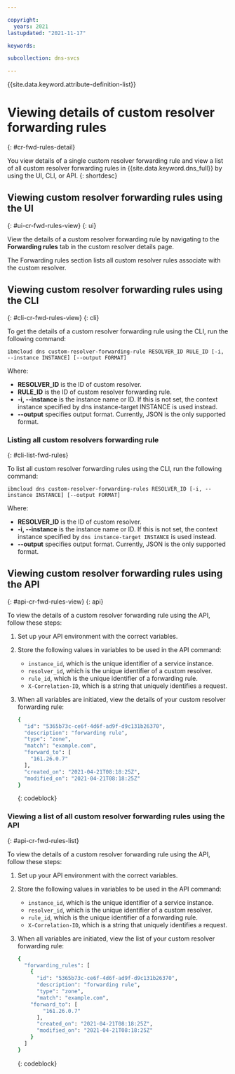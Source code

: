 ```yaml
---

copyright:
  years: 2021
lastupdated: "2021-11-17"

keywords:

subcollection: dns-svcs

---
```


{{site.data.keyword.attribute-definition-list}}

# Viewing details of custom resolver forwarding rules
{: #cr-fwd-rules-detail}

You view details of a single custom resolver forwarding rule and view a list of all custom resolver forwarding rules in {{site.data.keyword.dns_full}} by using the UI, CLI, or API.
{: shortdesc}

## Viewing custom resolver forwarding rules using the UI
{: #ui-cr-fwd-rules-view}
{: ui}

View the details of a custom resolver forwarding rule by navigating to the **Forwarding rules** tab in the custom resolver details page.

The Forwarding rules section lists all custom resolver rules associate with the custom resolver.

## Viewing custom resolver forwarding rules using the CLI
{: #cli-cr-fwd-rules-view}
{: cli}

To get the details of a custom resolver forwarding rule using the CLI, run the following command:

`ibmcloud dns custom-resolver-forwarding-rule RESOLVER_ID RULE_ID [-i, --instance INSTANCE] [--output FORMAT]`

Where:

- **RESOLVER_ID** is the ID of custom resolver.
- **RULE_ID** is the ID of custom resolver forwarding rule.
- **-i, --instance** is the instance name or ID. If this is not set, the context instance specified by dns instance-target INSTANCE is used instead.
- **--output** specifies output format. Currently, JSON is the only supported format.

### Listing all custom resolvers forwarding rule
{: #cli-list-fwd-rules}

To list all custom resolver forwarding rules using the CLI, run the following command:

`ibmcloud dns custom-resolver-forwarding-rules RESOLVER_ID [-i, --instance INSTANCE] [--output FORMAT]`

Where:

- **RESOLVER_ID** is the ID of custom resolver.
- **-i, --instance** is the instance name or ID. If this is not set, the context instance specified by `dns instance-target INSTANCE` is used instead.
- **--output** specifies output format. Currently, JSON is the only supported format.


## Viewing custom resolver forwarding rules using the API
{: #api-cr-fwd-rules-view}
{: api}

To view the details of a custom resolver forwarding rule using the API, follow these steps:

1. Set up your API environment with the correct variables.
1. Store the following values in variables to be used in the API command:
    * `instance_id`, which is the unique identifier of a service instance.
    * `resolver_id`, which is the unique identifier of a custom resolver.
    * `rule_id`, which is the unique identifier of a forwarding rule.
    * `X-Correlation-ID`, which is a string that uniquely identifies a request.
1. When all variables are initiated, view the details of your custom resolver forwarding rule:

    ```sh
    {
      "id": "5365b73c-ce6f-4d6f-ad9f-d9c131b26370",
      "description": "forwarding rule",
      "type": "zone",
      "match": "example.com",
      "forward_to": [
        "161.26.0.7"
      ],
      "created_on": "2021-04-21T08:18:25Z",
      "modified_on": "2021-04-21T08:18:25Z"
    }
    ```
    {: codeblock}

### Viewing a list of all custom resolver forwarding rules using the API
{: #api-cr-fwd-rules-list}

To view the details of a custom resolver forwarding rule using the API, follow these steps:

1. Set up your API environment with the correct variables.
1. Store the following values in variables to be used in the API command:
    * `instance_id`, which is the unique identifier of a service instance.
    * `resolver_id`, which is the unique identifier of a custom resolver.
    * `rule_id`, which is the unique identifier of a forwarding rule.
    * `X-Correlation-ID`, which is a string that uniquely identifies a request.
1. When all variables are initiated, view the list of your custom resolver forwarding rule:

    ```sh
    {
      "forwarding_rules": [
        {
          "id": "5365b73c-ce6f-4d6f-ad9f-d9c131b26370",
          "description": "forwarding rule",
          "type": "zone",
          "match": "example.com",
        "forward_to": [
            "161.26.0.7"
          ],
          "created_on": "2021-04-21T08:18:25Z",
          "modified_on": "2021-04-21T08:18:25Z"
        }
      ]
    }
    ```
    {: codeblock}
